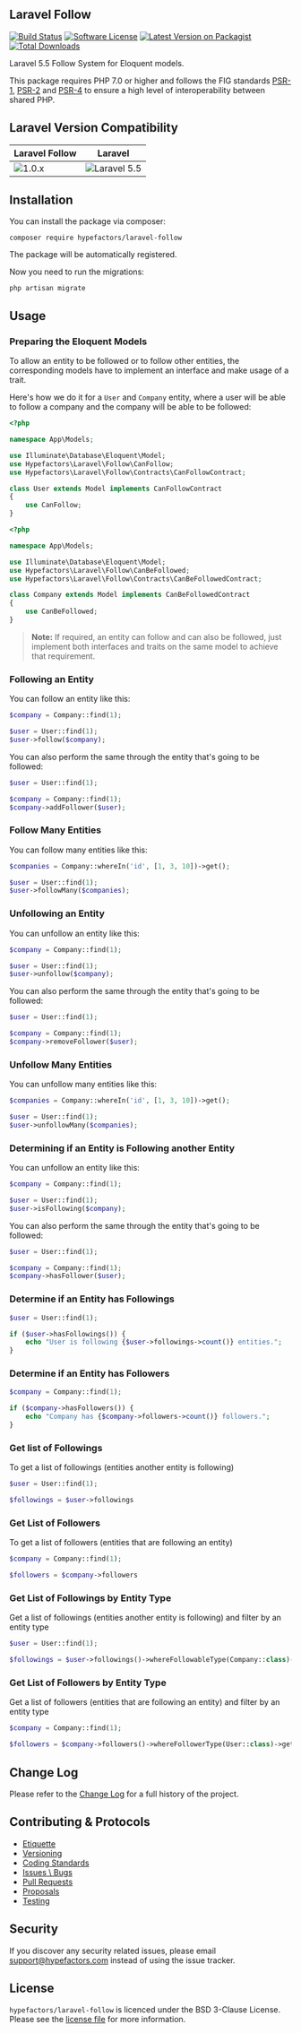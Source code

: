 ## Laravel Follow

[![Build Status][icon-travis]][link-travis]
[![Software License][icon-license]][link-license]
[![Latest Version on Packagist][icon-version]][link-packagist]
[![Total Downloads][icon-downloads]][link-packagist]

Laravel 5.5 Follow System for Eloquent models.

This package requires PHP 7.0 or higher and follows the FIG standards [PSR-1][link-psr-1], [PSR-2][link-psr-2] and [PSR-4][link-psr-4] to ensure a high level of interoperability between shared PHP.

## Laravel Version Compatibility

Laravel Follow                      | Laravel
----------------------------------- | ------------------------------------------
![1.0.x][icon-laravel-follow_1_0_x] | ![Laravel 5.5][icon-laravel_5_5]


## Installation

You can install the package via composer:

```
composer require hypefactors/laravel-follow
```

The package will be automatically registered.

Now you need to run the migrations:

```
php artisan migrate
```

## Usage

### Preparing the Eloquent Models

To allow an entity to be followed or to follow other entities, the corresponding models have to implement an interface and make usage of a trait.

Here's how we do it for a `User` and `Company` entity, where a user will be able to follow a company and the company will be able to be followed:

```php
<?php

namespace App\Models;

use Illuminate\Database\Eloquent\Model;
use Hypefactors\Laravel\Follow\CanFollow;
use Hypefactors\Laravel\Follow\Contracts\CanFollowContract;

class User extends Model implements CanFollowContract
{
    use CanFollow;
}
```

```php
<?php

namespace App\Models;

use Illuminate\Database\Eloquent\Model;
use Hypefactors\Laravel\Follow\CanBeFollowed;
use Hypefactors\Laravel\Follow\Contracts\CanBeFollowedContract;

class Company extends Model implements CanBeFollowedContract
{
    use CanBeFollowed;
}
```

> **Note:** If required, an entity can follow and can also be followed, just implement both interfaces and traits on the same model to achieve that requirement.

### Following an Entity

You can follow an entity like this:

```php
$company = Company::find(1);

$user = User::find(1);
$user->follow($company);
```

You can also perform the same through the entity that's going to be followed:

```php
$user = User::find(1);

$company = Company::find(1);
$company->addFollower($user);
```

### Follow Many Entities

You can follow many entities like this:

```php
$companies = Company::whereIn('id', [1, 3, 10])->get();

$user = User::find(1);
$user->followMany($companies);
```

### Unfollowing an Entity

You can unfollow an entity like this:

```php
$company = Company::find(1);

$user = User::find(1);
$user->unfollow($company);
```

You can also perform the same through the entity that's going to be followed:

```php
$user = User::find(1);

$company = Company::find(1);
$company->removeFollower($user);
```

### Unfollow Many Entities

You can unfollow many entities like this:

```php
$companies = Company::whereIn('id', [1, 3, 10])->get();

$user = User::find(1);
$user->unfollowMany($companies);
```

### Determining if an Entity is Following another Entity

You can unfollow an entity like this:

```php
$company = Company::find(1);

$user = User::find(1);
$user->isFollowing($company);
```

You can also perform the same through the entity that's going to be followed:

```php
$user = User::find(1);

$company = Company::find(1);
$company->hasFollower($user);
```

### Determine if an Entity has Followings

```php
$user = User::find(1);

if ($user->hasFollowings()) {
    echo "User is following {$user->followings->count()} entities.";
}
```

### Determine if an Entity has Followers

```php
$company = Company::find(1);

if ($company->hasFollowers()) {
    echo "Company has {$company->followers->count()} followers.";
}
```

### Get list of Followings

To get a list of followings (entities another entity is following)

```php
$user = User::find(1);

$followings = $user->followings
```

### Get List of Followers

To get a list of followers (entities that are following an entity)

```php
$company = Company::find(1);

$followers = $company->followers
```

### Get List of Followings by Entity Type

Get a list of followings (entities another entity is following) and filter by an entity type

```php
$user = User::find(1);

$followings = $user->followings()->whereFollowableType(Company::class)->get();
```

### Get List of Followers by Entity Type

Get a list of followers (entities that are following an entity) and filter by an entity type

```php
$company = Company::find(1);

$followers = $company->followers()->whereFollowerType(User::class)->get();
```

## Change Log

Please refer to the [Change Log](CHANGELOG.md) for a full history of the project.

## Contributing & Protocols

- [Etiquette](CONTRIBUTING.md#etiquette)
- [Versioning](CONTRIBUTING.md#versioning)
- [Coding Standards](CONTRIBUTING.md#coding-standards)
- [Issues \ Bugs](CONTRIBUTING.md#issues--bugs)
- [Pull Requests](CONTRIBUTING.md#pull-requests)
- [Proposals](CONTRIBUTING.md#proposals)
- [Testing](CONTRIBUTING.md#running-tests)

## Security

If you discover any security related issues, please email support@hypefactors.com instead of using the issue tracker.

## License

`hypefactors/laravel-follow` is licenced under the BSD 3-Clause License. Please see the [license file](LICENSE) for more information.

[link-psr-1]:     http://www.php-fig.org/psr/psr-1/
[link-psr-2]:     http://www.php-fig.org/psr/psr-2/
[link-psr-4]:     http://www.php-fig.org/psr/psr-4/
[link-travis]:    https://travis-ci.org/hypefactors/laravel-follow
[link-license]:   https://opensource.org/licenses/BSD-3-Clause
[link-packagist]: https://packagist.org/packages/hypefactors/laravel-follow

[icon-travis]:    https://img.shields.io/travis/hypefactors/laravel-follow.svg?style=flat-square&label=Travis%20CI
[icon-license]:   https://img.shields.io/packagist/l/hypefactors/laravel-follow.svg?style=flat-square&label=License
[icon-version]:   https://img.shields.io/packagist/v/hypefactors/laravel-follow.svg?style=flat-square&label=Version
[icon-downloads]: https://img.shields.io/packagist/dt/hypefactors/laravel-follow.svg?style=flat-square&label=Downloads
[icon-laravel_5_5]: https://img.shields.io/badge/5.5-supported-brightgreen.svg?style=flat-square "Laravel 5.5"
[icon-laravel-follow_1_0_x]: https://img.shields.io/badge/version-1.0.*-blue.svg?style=flat-square&label=Version "Follow 1.0.*"
